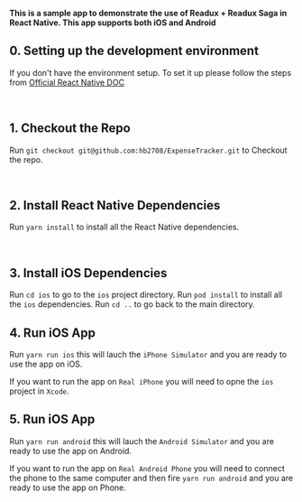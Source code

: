 **This is a sample app to demonstrate the use of Readux + Readux Saga in React Native. This app supports both iOS and Android**

## 0. Setting up the development environment
If you don't have the environment setup. To set it up please follow the steps from [Official React Native DOC](https://reactnative.dev/docs/environment-setup)
 
<br />

## 1. Checkout the Repo
Run `git checkout git@github.com:hb2708/ExpenseTracker.git` to Checkout the repo.

<br />

## 2. Install React Native Dependencies
Run `yarn install` to install all the React Native dependencies.

<br />

## 3. Install iOS Dependencies
Run `cd ios` to go to the `ios` project directory.
Run `pod install` to install all the `ios` dependencies.
Run `cd ..` to go back to the main directory.
<br />

## 4. Run iOS App
Run `yarn run ios` this will lauch the `iPhone Simulator` and you are ready to use the app on iOS.

If you want to run the app on `Real iPhone` you will need to opne the `ios` project in `Xcode`.

## 5. Run iOS App

Run `yarn run android` this will lauch the `Android Simulator` and you are ready to use the app on Android.

If you want to run the app on `Real Android Phone` you will need to connect the phone to the same computer and then fire `yarn run android` and you are ready to use the app on Phone.
